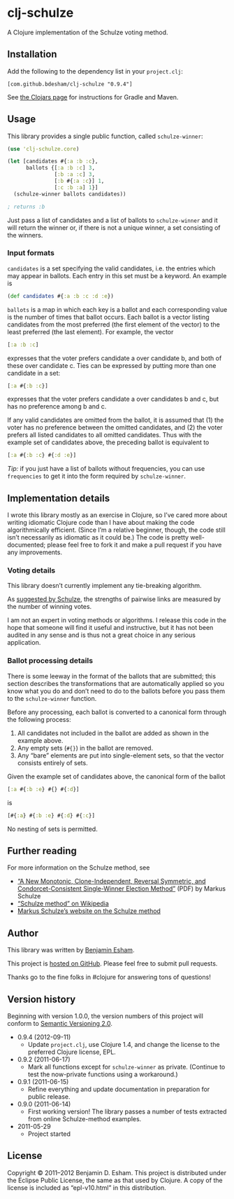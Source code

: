 # clj-schulze

A Clojure implementation of the Schulze voting method.

## Installation

Add the following to the dependency list in your `project.clj`:

    [com.github.bdesham/clj-schulze "0.9.4"]

See [the Clojars page][Clojars] for instructions for Gradle and Maven.

[Clojars]: https://clojars.org/com.github.bdesham/clj-schulze

## Usage

This library provides a single public function, called `schulze-winner`:

```clojure
(use 'clj-schulze.core)

(let [candidates #{:a :b :c},
      ballots {[:a :b :c] 3,
               [:b :a :c] 3,
               [:b #{:a :c}] 1,
               [:c :b :a] 1}]
  (schulze-winner ballots candidates))

; returns :b
```

Just pass a list of candidates and a list of ballots to `schulze-winner` and it will return the winner or, if there is not a unique winner, a set consisting of the winners.

### Input formats

`candidates` is a set specifying the valid candidates, i.e. the entries which may appear in ballots. Each entry in this set must be a keyword. An example is

```clojure
(def candidates #{:a :b :c :d :e})
```

`ballots` is a map in which each key is a ballot and each corresponding value is the number of times that ballot occurs. Each ballot is a vector listing candidates from the most preferred (the first element of the vector) to the least preferred (the last element). For example, the vector

```clojure
[:a :b :c]
```

expresses that the voter prefers candidate a over candidate b, and both of these over candidate c. Ties can be expressed by putting more than one candidate in a set:

```clojure
[:a #{:b :c}]
```

expresses that the voter prefers candidate a over candidates b and c, but has no preference among b and c.

If any valid candidates are omitted from the ballot, it is assumed that (1) the voter has no preference between the omitted candidates, and (2) the voter prefers all listed candidates to all omitted candidates. Thus with the example set of candidates above, the preceding ballot is equivalent to

```clojure
[:a #{:b :c} #{:d :e}]
```

*Tip:* if you just have a list of ballots without frequencies, you can use `frequencies` to get it into the form required by `schulze-winner`.

## Implementation details

I wrote this library mostly as an exercise in Clojure, so I’ve cared more about writing idiomatic Clojure code than I have about making the code algorithmically efficient. (Since I’m a relative beginner, though, the code still isn’t necessarily as idiomatic as it could be.) The code is pretty well-documented; please feel free to fork it and make a pull request if you have any improvements.

### Voting details

This library doesn’t currently implement any tie-breaking algorithm.

As [suggested by Schulze](http://home.versanet.de/~chris1-schulze/schulze1.pdf), the strengths of pairwise links are measured by the number of winning votes.

I am not an expert in voting methods or algorithms. I release this code in the hope that someone will find it useful and instructive, but it has not been audited in any sense and is thus not a great choice in any serious application.

### Ballot processing details

There is some leeway in the format of the ballots that are submitted; this section describes the transformations that are automatically applied so you know what you do and don’t need to do to the ballots before you pass them to the `schulze-winner` function.

Before any processing, each ballot is converted to a canonical form through the following process:

1. All candidates not included in the ballot are added as shown in the example above.
2. Any empty sets (`#{}`) in the ballot are removed.
3. Any “bare” elements are put into single-element sets, so that the vector consists entirely of sets.

Given the example set of candidates above, the canonical form of the ballot

```clojure
[:a #{:b :e} #{} #{:d}]
```

is

```clojure
[#{:a} #{:b :e} #{:d} #{:c}]
```

No nesting of sets is permitted.

## Further reading

For more information on the Schulze method, see

* [“A New Monotonic, Clone-Independent, Reversal Symmetric, and Condorcet-Consistent Single-Winner Election Method”](http://home.versanet.de/~chris1-schulze/schulze1.pdf) (PDF) by Markus Schulze
* [“Schulze method” on Wikipedia](http://en.wikipedia.org/wiki/Schulze_method)
* [Markus Schulze’s website on the Schulze method](http://m-schulze.webhop.net/)

## Author

This library was written by [Benjamin Esham](https://esham.io).

This project is [hosted on GitHub](https://github.com/bdesham/clj-schulze). Please feel free to submit pull requests.

Thanks go to the fine folks in #clojure for answering tons of questions!

## Version history

Beginning with version 1.0.0, the version numbers of this project will conform to [Semantic Versioning 2.0](http://semver.org/spec/v2.0.0.html).

* 0.9.4 (2012-09-11)
    - Update `project.clj`, use Clojure 1.4, and change the license to the preferred Clojure license, EPL.
* 0.9.2 (2011-06-17)
    - Mark all functions except for `schulze-winner` as private. (Continue to test the now-private functions using a workaround.)
* 0.9.1 (2011-06-15)
    - Refine everything and update documentation in preparation for public release.
* 0.9.0 (2011-06-14)
    - First working version! The library passes a number of tests extracted from online Schulze-method examples.
* 2011-05-29
    - Project started

## License

Copyright © 2011–2012 Benjamin D. Esham. This project is distributed under the Eclipse Public License, the same as that used by Clojure. A copy of the license is included as “epl-v10.html” in this distribution.
